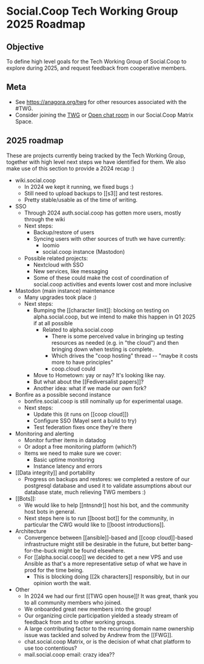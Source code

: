 # Social.Coop Tech Working Group 2025 Roadmap

## Objective
To define high level goals for the Tech Working Group of Social.Coop to explore during 2025, and request feedback from cooperative members.

## Meta
- See https://anagora.org/twg for other resources associated with the #TWG.
- Consider joining the [TWG](https://matrix.to/#/#socialcoop-tech:matrix.org) or [Open chat room](https://matrix.to/#/#SocialCoop:matrix.org) in our Social.Coop Matrix Space.

## 2025 roadmap

These are projects currently being tracked by the Tech Working Group, together with high level next steps we have identified for them. We also make use of this section to provide a 2024 recap :)

- wiki.social.coop
   - In 2024 we kept it running, we fixed bugs :)
   - Still need to upload backups to [[s3]] and test restores.
   - Pretty stable/usable as of the time of writing.
- SSO
   - Through 2024 auth.social.coop has gotten more users, mostly through the wiki
   - Next steps:
       - Backup/restore of users
       - Syncing users with other sources of truth we have currently:
           - loomio
           - social.coop instance (Mastodon)
    - Possible related projects:
        - Nextcloud with SSO
        - New services, like messaging
        - Some of these could make the cost of coordination of social.coop activities and events lower cost and more inclusive
- Mastodon (main instance) maintenance
   - Many upgrades took place :)
   - Next steps:
       - Bumping the [[character limit]]: blocking on testing on alpha.social.coop, but we intend to make this happen in Q1 2025 if at all possible
           - Related to alpha.social.coop
               - There is some perceived value in bringing up testing resources as needed (e.g. in "the cloud") and then bringing down when testing is complete.
               - Which drives the "coop hosting" thread -- "maybe it costs more to have principles"
               - coop.cloud could 
       - Move to Hometown: yay or nay? It's looking like nay.
       - But what about the [[Fediversalist papers]]?
       - Another idea: what if we made our own fork?
- Bonfire as a possible second instance
   - bonfire.social.coop is still nominally up for experimental usage.
   - Next steps:
       - Update this (it runs on [[coop cloud]])
       - Configure SSO (Mayel sent a build to try)
       - Test federation fixes once they're there
- Monitoring and alerting
    - Monitor further items in datadog
    - Or adopt a free monitoring platform (which?)
    - Items we need to make sure we cover:
        - Basic uptime monitoring
        - Instance latency and errors
- [[Data integrity]] and portability
    - Progress on backups and restores: we completed a restore of our postgresql database and used it to validate assumptions about our database state, much relieving TWG members :)
- [[Bots]]:
    - We would like to help [[ntnsndr]] host his bot, and the community host bots in general.
    - Next steps here is to run [[boost bot]] for the community, in particular the CWG would like to [[boost introductions]].
- Architecture
    - Convergence between [[ansible]]-based and [[coop cloud]]-based infrastructure might still be desirable in the future, but better bang-for-the-buck might be found elsewhere.
    - For [[alpha.social.coop]] we decided to get a new VPS and use Ansible as that's a more representative setup of what we have in prod for the time being.
        - This is blocking doing [[2k characters]] responsibly, but in our opinion worth the wait.
- Other
    - In 2024 we had our first [[TWG open house]]! It was great, thank you to all community members who joined.
    - We onboarded great new members into the group!
    - Our organizing circle participation yielded a steady stream of feedback from and to other working groups.
    - A large contributing factor to the recurring domain name ownership issue was tackled and solved by Andrew from the [[FWG]].
    - chat.social.coop Matrix, or is the decision of what chat platform to use too contentious?
    - mail.social.coop email: crazy idea??
